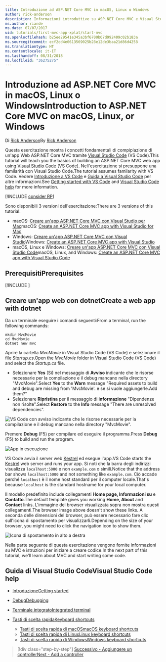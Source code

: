 ```yaml
---
title: Introduzione ad ASP.NET Core MVC in macOS, Linux o Windows
author: rick-anderson
description: Informazioni introduttive su ASP.NET Core MVC e Visual Studio Code in macOS, Linux e Windows
ms.author: riande
ms.date: 07/07/2017
uid: tutorials/first-mvc-app-xplat/start-mvc
ms.openlocfilehash: b25ee29541e345a3bf6700b67d992409c02b183a
ms.sourcegitcommit: ecf2cd4e0613569025b28e12de3baa21d86d4258
ms.translationtype: HT
ms.contentlocale: it-IT
ms.lasthandoff: 08/31/2018
ms.locfileid: "36275275"
---
```

# <a name="introduction-to-aspnet-core-mvc-on-macos-linux-or-windows"></a><span data-ttu-id="8456f-103">Introduzione ad ASP.NET Core MVC in macOS, Linux o Windows</span><span class="sxs-lookup"><span data-stu-id="8456f-103">Introduction to ASP.NET Core MVC on macOS, Linux, or Windows</span></span>

<span data-ttu-id="8456f-104">Di [Rick Anderson](https://twitter.com/RickAndMSFT)</span><span class="sxs-lookup"><span data-stu-id="8456f-104">By [Rick Anderson](https://twitter.com/RickAndMSFT)</span></span>

<span data-ttu-id="8456f-105">Questa esercitazione mostra i concetti fondamentali di compiplazione di un'app Web ASP.NET Core MVC tramite [Visual Studio Code](https://code.visualstudio.com) (VS Code).</span><span class="sxs-lookup"><span data-stu-id="8456f-105">This tutorial will teach you the basics of building an ASP.NET Core MVC web app using [Visual Studio Code](https://code.visualstudio.com) (VS Code).</span></span> <span data-ttu-id="8456f-106">Nell'esercitazione si presuppone una familarità con Visual Studio Code.</span><span class="sxs-lookup"><span data-stu-id="8456f-106">The tutorial assumes familarity with VS Code.</span></span> <span data-ttu-id="8456f-107">Vedere [Introduzione a VS Code](https://code.visualstudio.com/docs) e [Guida a Visual Studio Code](#visual-studio-code-help) per altre informazioni.</span><span class="sxs-lookup"><span data-stu-id="8456f-107">See [Getting started with VS Code](https://code.visualstudio.com/docs) and [Visual Studio Code help](#visual-studio-code-help) for more information.</span></span> 

[!INCLUDE [consider RP](../../includes/razor.md)]

<span data-ttu-id="8456f-108">Sono disponibili 3 versioni dell'esercitazione:</span><span class="sxs-lookup"><span data-stu-id="8456f-108">There are 3 versions of this tutorial:</span></span>

* <span data-ttu-id="8456f-109">macOS: [Creare un'app ASP.NET Core MVC con Visual Studio per Mac](xref:tutorials/first-mvc-app-mac/start-mvc)</span><span class="sxs-lookup"><span data-stu-id="8456f-109">macOS: [Create an ASP.NET Core MVC app with Visual Studio for Mac](xref:tutorials/first-mvc-app-mac/start-mvc)</span></span>
* <span data-ttu-id="8456f-110">Windows: [Creare un'app ASP.NET Core MVC con Visual Studio](xref:tutorials/first-mvc-app/start-mvc)</span><span class="sxs-lookup"><span data-stu-id="8456f-110">Windows: [Create an ASP.NET Core MVC app with Visual Studio](xref:tutorials/first-mvc-app/start-mvc)</span></span>
* <span data-ttu-id="8456f-111">macOS, Linux e Windows: [Creare un'app ASP.NET Core MVC con Visual Studio Code](xref:tutorials/first-mvc-app-xplat/start-mvc)</span><span class="sxs-lookup"><span data-stu-id="8456f-111">macOS, Linux, and Windows: [Create an ASP.NET Core MVC app with Visual Studio Code](xref:tutorials/first-mvc-app-xplat/start-mvc)</span></span> 

## <a name="prerequisites"></a><span data-ttu-id="8456f-112">Prerequisiti</span><span class="sxs-lookup"><span data-stu-id="8456f-112">Prerequisites</span></span>

[!INCLUDE [](~/includes/net-core-prereqs-vscode.md)]

## <a name="create-a-web-app-with-dotnet"></a><span data-ttu-id="8456f-113">Creare un'app web con dotnet</span><span class="sxs-lookup"><span data-stu-id="8456f-113">Create a web app with dotnet</span></span>

<span data-ttu-id="8456f-114">Da un terminale eseguire i comandi seguenti:</span><span class="sxs-lookup"><span data-stu-id="8456f-114">From a terminal, run the following commands:</span></span>

```console
mkdir MvcMovie
cd MvcMovie
dotnet new mvc
```

<span data-ttu-id="8456f-115">Aprire la cartella *MvcMovie* in Visual Studio Code (VS Code) e selezionare il file *Startup.cs*.</span><span class="sxs-lookup"><span data-stu-id="8456f-115">Open the *MvcMovie* folder in Visual Studio Code (VS Code) and select the *Startup.cs* file.</span></span>

- <span data-ttu-id="8456f-116">Selezionare **Yes** (Sì) nel messaggio di **Avviso** indicante che le risorse necessarie per la compilazione e il debug mancano nella directory "MvcMovie".</span><span class="sxs-lookup"><span data-stu-id="8456f-116">Select **Yes** to the **Warn** message "Required assets to build and debug are missing from 'MvcMovie'.</span></span> <span data-ttu-id="8456f-117">e se si vuole aggiungerle.</span><span class="sxs-lookup"><span data-stu-id="8456f-117">Add them?"</span></span>
- <span data-ttu-id="8456f-118">Selezionare **Ripristina** per il messaggio di **informazione** "Dipendenze non risolte".</span><span class="sxs-lookup"><span data-stu-id="8456f-118">Select **Restore** to the **Info** message "There are unresolved dependencies".</span></span>

![VS Code con avviso indicante che le risorse necessarie per la compilazione e il debug mancano nella directory "MvcMovie".](../web-api-vsc/_static/vsc_restore.png)

<span data-ttu-id="8456f-122">Premere **Debug** (F5) per compilare ed eseguire il programma.</span><span class="sxs-lookup"><span data-stu-id="8456f-122">Press **Debug** (F5) to build and run the program.</span></span>

![App in esecuzione](../first-mvc-app/start-mvc/_static/1.png)

<span data-ttu-id="8456f-124">VS Code avvia il server web [Kestrel](xref:fundamentals/servers/kestrel) ed esegue l'app.</span><span class="sxs-lookup"><span data-stu-id="8456f-124">VS Code starts the [Kestrel](xref:fundamentals/servers/kestrel) web server and runs your app.</span></span> <span data-ttu-id="8456f-125">Si noti che la barra degli indirizzi visualizza `localhost:5000` e non `example.com` o simili.</span><span class="sxs-lookup"><span data-stu-id="8456f-125">Notice that the address bar shows `localhost:5000` and not something like `example.com`.</span></span> <span data-ttu-id="8456f-126">Ciò accade perché `localhost` è il nome host standard per il computer locale.</span><span class="sxs-lookup"><span data-stu-id="8456f-126">That's because `localhost` is the standard hostname for your local computer.</span></span>

<span data-ttu-id="8456f-127">Il modello predefinito include collegamenti **Home page, Informazioni su** e **Contatto**.</span><span class="sxs-lookup"><span data-stu-id="8456f-127">The default template gives you working **Home, About** and **Contact** links.</span></span> <span data-ttu-id="8456f-128">L'immagine del browser visualizzata sopra non mostra questi collegamenti.</span><span class="sxs-lookup"><span data-stu-id="8456f-128">The browser image above doesn't show these links.</span></span> <span data-ttu-id="8456f-129">A seconda delle dimensioni del browser, può essere necessario fare clic sull'icona di spostamento per visualizzarli.</span><span class="sxs-lookup"><span data-stu-id="8456f-129">Depending on the size of your browser, you might need to click the navigation icon to show them.</span></span>

![Icona di spostamento in alto a destra](../first-mvc-app/start-mvc/_static/2.png)

<span data-ttu-id="8456f-131">Nella parte seguente di questa esercitazione vengono fornite informazioni su MVC e istruzioni per iniziare a creare codice.</span><span class="sxs-lookup"><span data-stu-id="8456f-131">In the next part of this tutorial, we'll learn about MVC and start writing some code.</span></span>

## <a name="visual-studio-code-help"></a><span data-ttu-id="8456f-132">Guida di Visual Studio Code</span><span class="sxs-lookup"><span data-stu-id="8456f-132">Visual Studio Code help</span></span>

- [<span data-ttu-id="8456f-133">Introduzione</span><span class="sxs-lookup"><span data-stu-id="8456f-133">Getting started</span></span>](https://code.visualstudio.com/docs)
- [<span data-ttu-id="8456f-134">Debug</span><span class="sxs-lookup"><span data-stu-id="8456f-134">Debugging</span></span>](https://code.visualstudio.com/docs/editor/debugging)
- [<span data-ttu-id="8456f-135">Terminale integrato</span><span class="sxs-lookup"><span data-stu-id="8456f-135">Integrated terminal</span></span>](https://code.visualstudio.com/docs/editor/integrated-terminal)
- [<span data-ttu-id="8456f-136">Tasti di scelta rapida</span><span class="sxs-lookup"><span data-stu-id="8456f-136">Keyboard shortcuts</span></span>](https://code.visualstudio.com/docs/getstarted/keybindings#_keyboard-shortcuts-reference)

  - [<span data-ttu-id="8456f-137">Tasti di scelta rapida di macOS</span><span class="sxs-lookup"><span data-stu-id="8456f-137">macOS keyboard shortcuts</span></span>](https://code.visualstudio.com/shortcuts/keyboard-shortcuts-macos.pdf)
  - [<span data-ttu-id="8456f-138">Tasti di scelta rapida di Linux</span><span class="sxs-lookup"><span data-stu-id="8456f-138">Linux keyboard shortcuts</span></span>](https://code.visualstudio.com/shortcuts/keyboard-shortcuts-linux.pdf)
  - [<span data-ttu-id="8456f-139">Tasti di scelta rapida di Windows</span><span class="sxs-lookup"><span data-stu-id="8456f-139">Windows keyboard shortcuts</span></span>](https://code.visualstudio.com/shortcuts/keyboard-shortcuts-windows.pdf)

> [!div class="step-by-step"]
> [<span data-ttu-id="8456f-140">Successivo - Aggiungere un controller</span><span class="sxs-lookup"><span data-stu-id="8456f-140">Next - Add a controller</span></span>](adding-controller.md)
